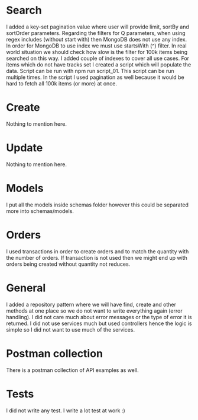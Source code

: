 # Search

I added a key-set pagination value where user will provide limit, sortBy and sortOrder parameters.
Regarding the filters for Q parameters, when using regex includes (without start with) then MongoDB does not use any index.
In order for MongoDB to use index we must use startsWith (^) filter.
In real world situation we should check how slow is the filter for 100k items being searched on this way.
I added couple of indexes to cover all use cases.
For items which do not have tracks set I created a script which will populate the data. Script can be run with npm run script_01. This script can be run multiple times.
In the script I used pagination as well because it would be hard to fetch all 100k items (or more) at once.

# Create

Nothing to mention here.

# Update

Nothing to mention here.

# Models

I put all the models inside schemas folder however this could be separated more into schemas/models.

# Orders

I used transactions in order to create orders and to match the quantity with the number of orders. If transaction is not used then we might end up with orders being created without quantity not reduces.

# General

I added a repository pattern where we will have find, create and other methods at one place so we do not want to write everything again (error handling).
I did not care much about error messages or the type of error it is returned.
I did not use services much but used controllers hence the logic is simple so I did not want to use much of the services.

# Postman collection

There is a postman collection of API examples as well.

# Tests

I did not write any test. I write a lot test at work :)
